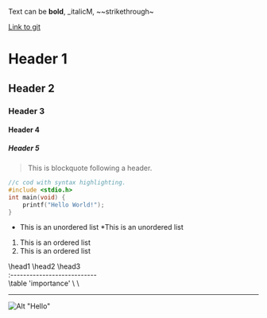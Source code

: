 Text can be **bold**, _italicM, ~~strikethrough~

[Link to git](http://github.com)

# Header 1
## Header 2
### Header 3
#### Header 4
##### Header 5

> This is blockquote following a header.


```c
//c cod with syntax highlighting.
#include <stdio.h>
int main(void) {
	printf("Hello World!");
}
```

* This is an unordered list
	*This is an unordered list


1. This is an ordered list
2. This is an ordered list


\head1  \head2        \head3   \
\:------\-------------\--------\
\table  \'importance' \        \

***
![Alt "Hello"](http://guides.github.com/activities/hello-world/brancing.png)
